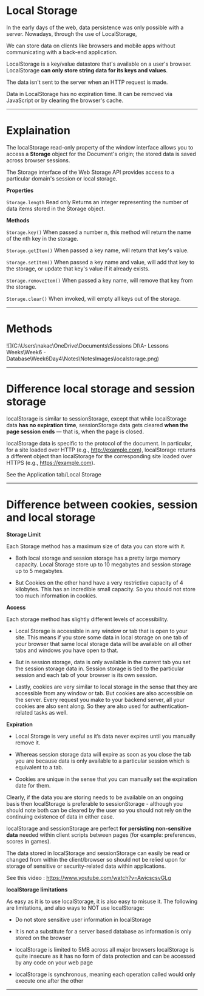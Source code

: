 # Local Storage

In the early days of the web, data persistence was only possible 
with a server. Nowadays, through the use of LocalStorage, 

We can store data on clients like browsers and mobile apps 
without communicating with a back-end application.

LocalStorage is a key/value datastore that's available on a user's 
browser. LocalStorage **can only store string data for its keys and values**. 

The data isn't sent to the server when an HTTP request is made.

Data in LocalStorage has no expiration time. It can be removed via JavaScript or by clearing the browser's cache.

---

# Explaination

The localStorage read-only property of the window interface allows you to access a **Storage** object for the Document's origin; the stored data is saved across browser sessions.

The Storage interface of the Web Storage API provides access to a particular domain's session or local storage.

**Properties**

`Storage.length` Read only
Returns an integer representing the number of data items stored in the 
Storage object.

**Methods**

`Storage.key()`
When passed a number n, this method will return the name of the nth key in the storage.

`Storage.getItem()`
When passed a key name, will return that key's value.

`Storage.setItem()`
When passed a key name and value, will add that key to the storage, or update that key's value if it already exists.

`Storage.removeItem()`
When passed a key name, will remove that key from the storage.

`Storage.clear()`
When invoked, will empty all keys out of the storage.

---

# Methods

![](C:\Users\nakac\OneDrive\Documents\Sessions DI\A- Lessons Weeks\Week6 - Database\Week6Day4\Notes\NotesImages\localstorage.png)

---

# Difference local storage and session storage

localStorage is similar to sessionStorage, except that while localStorage data **has no expiration time**, sessionStorage data gets cleared **when the page session ends** — that is, when the page is closed.

localStorage data is specific to the protocol of the document. In particular, for a site loaded over HTTP (e.g., http://example.com), localStorage returns a different object than localStorage for the corresponding site loaded over HTTPS (e.g., https://example.com).

See the Application tab/Local Storage

---

# Difference between cookies, session and local storage

**Storage Limit**

Each Storage method has a maximum size of data you can store with it. 

* Both local storage and session storage has a pretty large memory capacity. Local Storage store up to 10 megabytes and session storage up to 5 megabytes.

* But Cookies on the other hand have a very restrictive capacity of 4 kilobytes. This has an incredible small capacity. So you should not store too much information in cookies.

**Access**

Each storage method has slightly different levels of accessibility.

* Local Storage is accessible in any window or tab that is open to your site. This means if you store some data in local storage on one tab of your browser that same local storage data will be available on all other tabs and windows you have open to that.

* But in session storage, data is only available in the current tab you set the session storage data in. Session storage is tied to the particular session and each tab of your browser is its own session.

* Lastly, cookies are very similar to local storage in the sense that they are accessible from any window or tab. But cookies are also accessible on the server. Every request you make to your backend server, all your cookies are also sent along. So they are also used for authentication-related tasks as well.

**Expiration**

* Local Storage is very useful as it’s data never expires until you manually remove it. 

* Whereas session storage data will expire as soon as you close the tab you are because data is only available to a particular session which is equivalent to a tab.


* Cookies are unique in the sense that you can manually set the expiration date for them.

Clearly, if the data you are storing needs to be available on an ongoing basis then localStorage is preferable to sessionStorage - although you should note both can be cleared by the user so you should not rely on the continuing existence of data in either case.

localStorage and sessionStorage are perfect **for persisting non-sensitive data** needed within client scripts between pages (for example: preferences, scores in games). 

The data stored in localStorage and sessionStorage can easily be read or changed from within the client/browser so should not be relied upon for storage of sensitive or security-related data within applications.

See this video : https://www.youtube.com/watch?v=AwicscsvGLg

**localStorage limitations**

As easy as it is to use localStorage, it is also easy to misuse it. The following are limitations, and also ways to NOT use localStorage:

* Do not store sensitive user information in localStorage

* It is not a substitute for a server based database as information is only stored on the browser

* localStorage is limited to 5MB across all major browsers
localStorage is quite insecure as it has no form of data protection and can be accessed by any code on your web page

* localStorage is synchronous, meaning each operation called would only execute one after the other

---